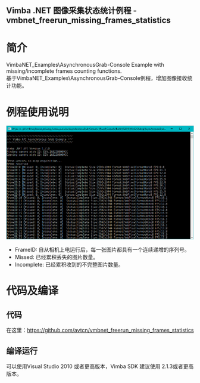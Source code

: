Vimba .NET 图像采集状态统计例程 - vmbnet_freerun_missing_frames_statistics
---

# 简介

VimbaNET_Examples\AsynchronousGrab-Console Example with missing/incomplete frames counting functions.  
基于VimbaNET_Examples\AsynchronousGrab-Console例程，增加图像接收统计功能。


# 例程使用说明

![Vmbnet-async-console-sample-missing-incomplete-frames-screenshot.png](Vmbnet-async-console-sample-missing-incomplete-frames-screenshot.png)
* FrameID: 自从相机上电运行后，每一张图片都具有一个连续递增的序列号。
* Missed: 已经累积丢失的图片数量。
* Incomplete: 已经累积收到的不完整图片数量。

# 代码及编译  
## 代码
在这里：https://github.com/avtcn/vmbnet_freerun_missing_frames_statistics
## 编译运行
可以使用Visual Studio 2010 或者更高版本，Vimba SDK 建议使用 2.1.3或者更高版本。
